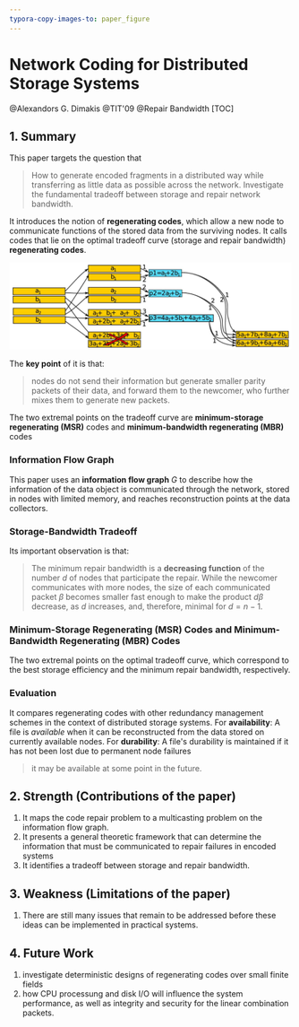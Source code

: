 ```yaml
---
typora-copy-images-to: paper_figure
---
```


# Network Coding for Distributed Storage Systems

@Alexandors G. Dimakis @TIT'09 @Repair Bandwidth
[TOC]

## 1. Summary

This paper targets the question that

> How to generate encoded fragments in a distributed way while transferring as little data as possible across the network.
> Investigate the fundamental tradeoff between storage and repair network bandwidth.

It introduces the notion of **regenerating codes**, which allow a new node to communicate functions of the stored data from the surviving nodes. It calls codes that lie on the optimal tradeoff curve (storage and repair bandwidth) **regenerating codes**.

![1533832651101](paper_figure/1533832651101.png)

The **key point** of it is that:

> nodes do not send their information but generate smaller parity packets of their data, and forward them to the newcomer, who further mixes them to generate new packets.

The two extremal points on the tradeoff curve are **minimum-storage regenerating (MSR)** codes and **minimum-bandwidth regenerating (MBR)** codes 

### Information Flow Graph

This paper uses an **information flow graph** $G$ to describe how the information of the data object is communicated through the network, stored in nodes with limited memory, and reaches reconstruction points at the data collectors.

### Storage-Bandwidth Tradeoff
Its important observation is that:
> The minimum repair bandwidth is a **decreasing function** of the number $d$ of nodes that participate the repair. While the newcomer communicates with more nodes, the size of each communicated packet $\beta$ becomes smaller fast enough to make the product $d \beta$ decrease, as $d$ increases, and, therefore, minimal for $d=n-1$.

### Minimum-Storage Regenerating (MSR) Codes and Minimum-Bandwidth Regenerating (MBR) Codes

The two extremal points on the optimal tradeoff curve, which correspond to the best storage efficiency and the minimum repair bandwidth, respectively. 

### Evaluation
It compares regenerating codes with other redundancy management schemes in the context of distributed storage systems.
For **availability**:
A file is *available* when it can be reconstructed from the data stored on currently available nodes.
For **durability**:
A file's durability is maintained if it has not been lost due to permanent node failures
> it may be available at some point in the future.


## 2. Strength (Contributions of the paper)

1. It maps the code repair problem to a multicasting problem on the information flow graph.
2. It presents a general theoretic framework that can determine the information that must be communicated to repair failures in encoded systems
3. It identifies a tradeoff between storage and repair bandwidth.

## 3. Weakness (Limitations of the paper)

1. There are still many issues that remain to be addressed before these ideas can be implemented in practical systems.

## 4. Future Work

1. investigate deterministic designs of regenerating codes over small finite fields
2. how CPU processung and disk I/O will influence the system performance, as well as integrity and security for the linear combination packets.

